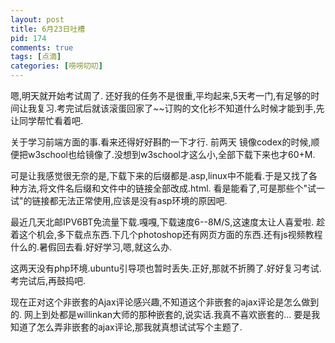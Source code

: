 ```yaml
---
layout: post
title: 6月23日吐槽
pid: 174
comments: true
tags: [点滴]
categories: [唠唠叨叨]
---
```

嗯,明天就开始考试周了. 还好我的任务不是很重,平均起来,5天考一门,有足够的时间让我复习.考完试后就该滚蛋回家了~~订购的文化衫不知道什么时候才能到手,先让同学帮忙看着吧.

关于学习前端方面的事.看来还得好好斟酌一下才行. 前两天 镜像codex的时候,顺便把w3school也给镜像了.没想到w3school才这么小,全部下载下来也才60+M.

可是让我感觉很无奈的是,下载下来的后缀都是.asp,linux中不能看.于是又找了各种方法,将文件名后缀和文件中的链接全部改成.html.
看是能看了,可是那些个"试一试"的链接都无法正常使用,应该是没有asp环境的原因吧.

最近几天北邮IPV6BT免流量下载.嘎嘎,下载速度6--8M/S,这速度太让人喜爱啦. 趁着这个机会,多下载点东西.下几个photoshop还有网页方面的东西.还有js视频教程什么的.暑假回去看.好好学习,嗯,就这么办.

这两天没有php环境.ubuntu引导项也暂时丢失.正好,那就不折腾了.好好复习考试.考完试后,再鼓捣吧.

现在正对这个非嵌套的Ajax评论感兴趣,不知道这个非嵌套的ajax评论是怎么做到的. 网上到处都是willinkan大师的那种嵌套的,说实话.我真不喜欢嵌套的...
要是我知道了怎么弄非嵌套的ajax评论,那我就真想试试写个主题了.
